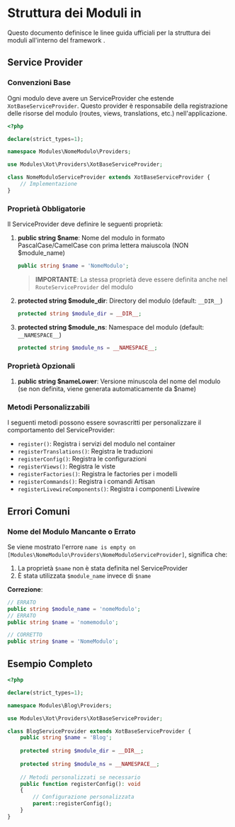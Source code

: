 # Struttura dei Moduli in <nome progetto>

Questo documento definisce le linee guida ufficiali per la struttura dei moduli all'interno del framework <nome progetto>.

## Service Provider

### Convenzioni Base

Ogni modulo deve avere un ServiceProvider che estende `XotBaseServiceProvider`. Questo provider è responsabile della registrazione delle risorse del modulo (routes, views, translations, etc.) nell'applicazione.

```php
<?php

declare(strict_types=1);

namespace Modules\NomeModulo\Providers;

use Modules\Xot\Providers\XotBaseServiceProvider;

class NomeModuloServiceProvider extends XotBaseServiceProvider {
    // Implementazione
}
```

### Proprietà Obbligatorie

Il ServiceProvider deve definire le seguenti proprietà:

1. **public string $name**: Nome del modulo in formato PascalCase/CamelCase con prima lettera maiuscola (NON $module_name)
   ```php
   public string $name = 'NomeModulo';
   ```
   
   > **IMPORTANTE**: La stessa proprietà deve essere definita anche nel `RouteServiceProvider` del modulo

2. **protected string $module_dir**: Directory del modulo (default: `__DIR__`)
   ```php
   protected string $module_dir = __DIR__;
   ```

3. **protected string $module_ns**: Namespace del modulo (default: `__NAMESPACE__`)
   ```php
   protected string $module_ns = __NAMESPACE__;
   ```

### Proprietà Opzionali

1. **public string $nameLower**: Versione minuscola del nome del modulo (se non definita, viene generata automaticamente da $name)

### Metodi Personalizzabili

I seguenti metodi possono essere sovrascritti per personalizzare il comportamento del ServiceProvider:

- `register()`: Registra i servizi del modulo nel container
- `registerTranslations()`: Registra le traduzioni
- `registerConfig()`: Registra le configurazioni
- `registerViews()`: Registra le viste
- `registerFactories()`: Registra le factories per i modelli
- `registerCommands()`: Registra i comandi Artisan
- `registerLivewireComponents()`: Registra i componenti Livewire

## Errori Comuni

### Nome del Modulo Mancante o Errato

Se viene mostrato l'errore `name is empty on [Modules\NomeModulo\Providers\NomeModuloServiceProvider]`, significa che:

1. La proprietà `$name` non è stata definita nel ServiceProvider
2. È stata utilizzata `$module_name` invece di `$name`

**Correzione**:
```php
// ERRATO
public string $module_name = 'nomeModulo';
// ERRATO
public string $name = 'nomemodulo';

// CORRETTO
public string $name = 'NomeModulo';
```

## Esempio Completo

```php
<?php

declare(strict_types=1);

namespace Modules\Blog\Providers;

use Modules\Xot\Providers\XotBaseServiceProvider;

class BlogServiceProvider extends XotBaseServiceProvider {
    public string $name = 'Blog';
    
    protected string $module_dir = __DIR__;
    
    protected string $module_ns = __NAMESPACE__;
    
    // Metodi personalizzati se necessario
    public function registerConfig(): void
    {
        // Configurazione personalizzata
        parent::registerConfig();
    }
}
```
